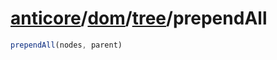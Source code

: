 # [anticore](../../../../../#reference)/[dom](../../#reference)/[tree](../#reference)/<a name="reference">prependAll</a>

```js
prependAll(nodes, parent)
```